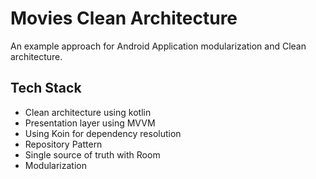 # Movies Clean Architecture

An example approach for Android Application modularization and Clean architecture.


## Tech Stack

- Clean architecture using kotlin
- Presentation layer using MVVM
- Using Koin for dependency resolution
- Repository Pattern
- Single source of truth with Room
- Modularization

